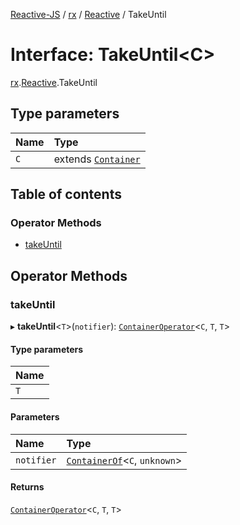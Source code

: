 [Reactive-JS](../README.md) / [rx](../modules/rx.md) / [Reactive](../modules/rx.Reactive.md) / TakeUntil

# Interface: TakeUntil<C\>

[rx](../modules/rx.md).[Reactive](../modules/rx.Reactive.md).TakeUntil

## Type parameters

| Name | Type |
| :------ | :------ |
| `C` | extends [`Container`](containers.Container-1.md) |

## Table of contents

### Operator Methods

- [takeUntil](rx.Reactive.TakeUntil.md#takeuntil)

## Operator Methods

### takeUntil

▸ **takeUntil**<`T`\>(`notifier`): [`ContainerOperator`](../modules/containers.md#containeroperator)<`C`, `T`, `T`\>

#### Type parameters

| Name |
| :------ |
| `T` |

#### Parameters

| Name | Type |
| :------ | :------ |
| `notifier` | [`ContainerOf`](../modules/containers.md#containerof)<`C`, `unknown`\> |

#### Returns

[`ContainerOperator`](../modules/containers.md#containeroperator)<`C`, `T`, `T`\>
